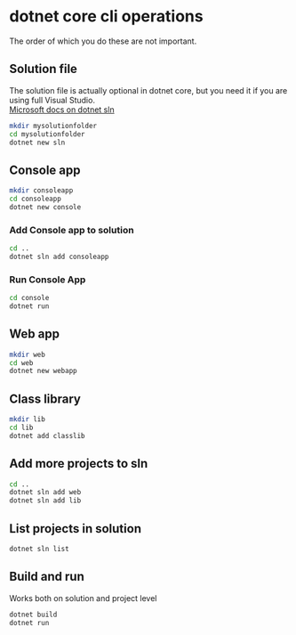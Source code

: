 # dotnet core cli operations
The order of which you do these are not important.  

## Solution file
The solution file is actually optional in dotnet core, but you need it if you are using full Visual Studio.  
[Microsoft docs on dotnet sln](https://docs.microsoft.com/en-us/dotnet/core/tools/dotnet-sln)
```sh
mkdir mysolutionfolder
cd mysolutionfolder
dotnet new sln
```

## Console app
```sh
mkdir consoleapp
cd consoleapp
dotnet new console
```

### Add Console app to solution
```sh
cd ..
dotnet sln add consoleapp
```

### Run Console App
```sh
cd console
dotnet run
```

## Web app
```sh
mkdir web
cd web
dotnet new webapp
```

## Class library
```sh
mkdir lib
cd lib
dotnet add classlib
```

## Add more projects to sln
```sh
cd ..
dotnet sln add web
dotnet sln add lib
```

## List projects in solution
```sh
dotnet sln list
```

## Build and run
Works both on solution and project level
```sh
dotnet build
dotnet run
```